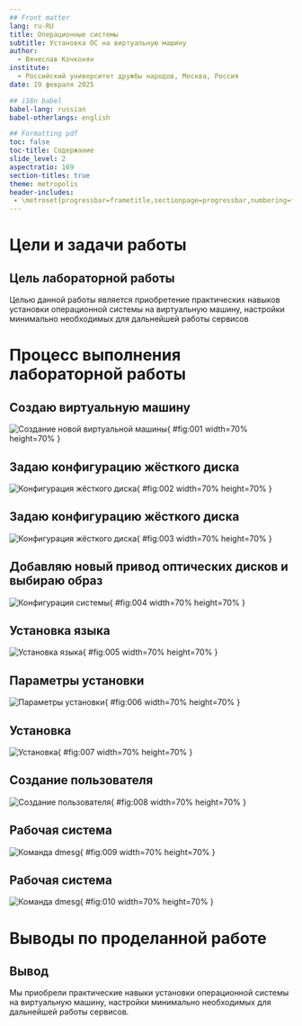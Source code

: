 ```yaml
---
## Front matter
lang: ru-RU
title: Операционные системы
subtitle: Установка ОС на виртуальную машину
author:
  - Вячеслав Кочконян
institute:
  - Российский университет дружбы народов, Москва, Россия
date: 19 февраля 2025

## i18n babel
babel-lang: russian
babel-otherlangs: english

## Formatting pdf
toc: false
toc-title: Содержание
slide_level: 2
aspectratio: 169
section-titles: true
theme: metropolis
header-includes:
 - \metroset{progressbar=frametitle,sectionpage=progressbar,numbering=fraction}
---
```


# Цели и задачи работы

## Цель лабораторной работы

Целью данной работы является приобретение практических навыков установки операционной системы на виртуальную машину, настройки минимально необходимых для дальнейшей работы сервисов

# Процесс выполнения лабораторной работы

## Создаю виртуальную машину

![Создание новой виртуальной машины](image/01.png){ #fig:001 width=70% height=70% }

## Задаю конфигурацию жёсткого диска

![Конфигурация жёсткого диска](image/02.png){ #fig:002 width=70% height=70% }

## Задаю конфигурацию жёсткого диска

![Конфигурация жёсткого диска](image/03.png){ #fig:003 width=70% height=70% }

## Добавляю новый привод оптических дисков и выбираю образ 

![Конфигурация системы](image/04.png){ #fig:004 width=70% height=70% }

## Установка языка

![Установка языка](image/05.png){ #fig:005 width=70% height=70% }

## Параметры установки

![Параметры установки](image/06.png){ #fig:006 width=70% height=70% }

## Установка

![Установка](image/07.png){ #fig:007 width=70% height=70% }

## Создание пользователя

![Создание пользователя](image/08.png){ #fig:008 width=70% height=70% }

## Рабочая система

![Команда dmesg](image/09.png){ #fig:009 width=70% height=70% }

## Рабочая система

![Команда dmesg](image/10.png){ #fig:010 width=70% height=70% }

# Выводы по проделанной работе

## Вывод

Мы приобрели практические навыки установки операционной системы на виртуальную машину, настройки минимально необходимых для дальнейшей работы сервисов.